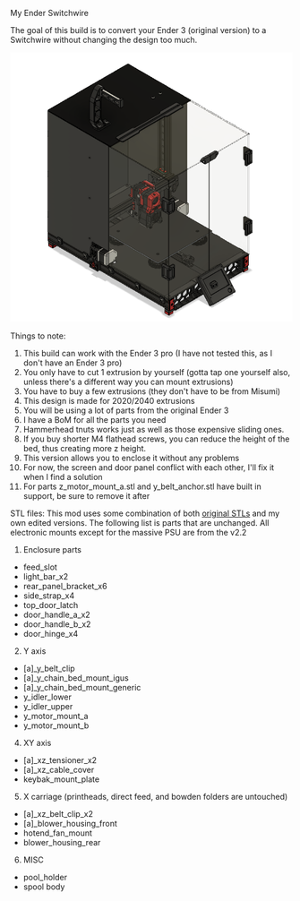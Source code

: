 My Ender Switchwire

The goal of this build is to convert your Ender 3 (original version) to a Switchwire without changing the design too much.

![overview](Images/Fusion360_icWbvkmAlb.png)

Things to note:
1. This build can work with the Ender 3 pro (I have not tested this, as I don't have an Ender 3 pro)
2. You only have to cut 1 extrusion by yourself (gotta tap one yourself also, unless there's a different way you can mount extrusions)
3. You have to buy a few extrusions (they don't have to be from Misumi)
4. This design is made for 2020/2040 extrusions
5. You will be using a lot of parts from the original Ender 3
6. I have a BoM for all the parts you need
7. Hammerhead tnuts works just as well as those expensive sliding ones.
8. If you buy shorter M4 flathead screws, you can reduce the height of the bed, thus creating more z height.
9. This version allows you to enclose it without any problems
10. For now, the screen and door panel conflict with each other, I'll fix it when I find a solution
11. For parts z_motor_mount_a.stl and y_belt_anchor.stl have built in support, be sure to remove it after 

STL files:
This mod uses some combination of both [original STLs](https://github.com/VoronDesign/Voron-Switchwire/releases/tag/V1.0) and my own edited versions. The following list is parts that are unchanged. All electronic mounts except for the massive PSU are from the v2.2 
1. Enclosure parts
  - feed_slot
  - light_bar_x2
  - rear_panel_bracket_x6
  - side_strap_x4
  - top_door_latch
  - door_handle_a_x2
  - door_handle_b_x2
  - door_hinge_x4

2. Y axis
  - [a]_y_belt_clip
  - [a]_y_chain_bed_mount_igus
  - [a]_y_chain_bed_mount_generic
  - y_idler_lower
  - y_idler_upper
  - y_motor_mount_a
  - y_motor_mount_b

4. XY axis
  - [a]_xz_tensioner_x2
  - [a]_xz_cable_cover
  - keybak_mount_plate

5. X carriage (printheads, direct feed, and bowden folders are untouched)
  - [a]_xz_belt_clip_x2
  - [a]_blower_housing_front
  - hotend_fan_mount
  - blower_housing_rear
  
6. MISC
  - pool_holder
  - spool body


